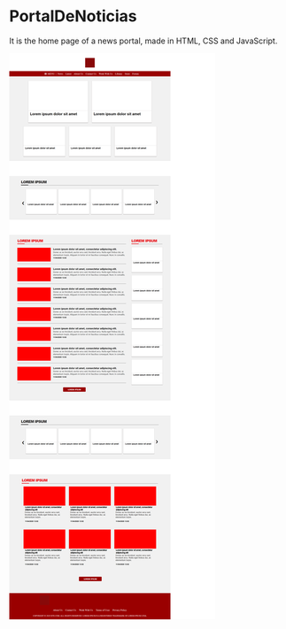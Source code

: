 # PortalDeNoticias
It is the home page of a news portal, made in HTML, CSS and JavaScript.

![Portal de Noticias](https://github.com/NMDavi/PortalDeNoticias/blob/master/PortalDeNoticias.png)
